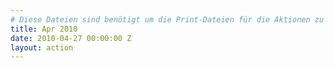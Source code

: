 ```yaml
---
# Diese Dateien sind benötigt um die Print-Dateien für die Aktionen zu generieren
title: Apr 2010
date: 2010-04-27 00:00:00 Z
layout: action
---
```


